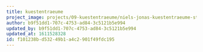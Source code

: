 ```yaml
---
title: kuestentraeume
project_image: projects/09-kuestentraeume/niels-jonas-kuestentraeume-strand-tasche-fotografie.jpg
author: b9f51dd1-707c-4753-ad84-3c5121b5e994
updated_by: b9f51dd1-707c-4753-ad84-3c5121b5e994
updated_at: 1611528328
id: f101238b-d532-49b1-a4c2-901f49fdc195
---
```

